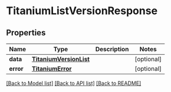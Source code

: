 # TitaniumListVersionResponse


## Properties
Name | Type | Description | Notes
------------ | ------------- | ------------- | -------------
**data** | [**TitaniumVersionList**](TitaniumVersionList.md) |  | [optional] 
**error** | [**TitaniumError**](TitaniumError.md) |  | [optional] 

[[Back to Model list]](../README.md#documentation-for-models) [[Back to API list]](../README.md#documentation-for-api-endpoints) [[Back to README]](../README.md)


